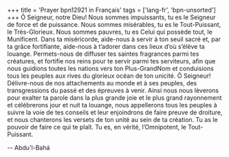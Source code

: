 +++
title = 'Prayer bpn12921 in Français'
tags = ['lang-fr', 'bpn-unsorted']
+++
Ô Seigneur, notre Dieu! Nous sommes impuissants, tu es le Seigneur de force et de puissance. Nous sommes misérables, tu es le Tout-Puissant, le Très-Glorieux. Nous sommes pauvres, tu es Celui qui possède tout, le Munificent. Dans ta miséricorde, aide-nous à servir à ton seuil sacré et, par ta grâce fortifiante, aide-nous à t’adorer dans ces lieux d’où s’élève ta louange. Permets-nous de diffuser tes saintes fragrances parmi tes créatures, et fortifie nos reins pour te servir parmi tes serviteurs, afin que nous guidions toutes les nations vers ton Plus-GrandNom et conduisions tous les peuples aux rives du glorieux océan de ton unicité. 
Ô Seigneur! Délivre-nous de nos attachements au monde et à ses peuples, des transgressions du passé et des épreuves à venir. Ainsi nous nous lèverons pour exalter ta parole dans la plus grande joie et le plus grand rayonnement et célébrerons jour et nuit ta louange, nous appellerons tous les peuples à suivre la voie de tes conseils et leur enjoindrons de faire preuve de droiture, et nous chanterons les versets de ton unité au sein de ta création. Tu as le pouvoir de faire ce qui te plaît. Tu es, en vérité, l’Omnipotent, le Tout-Puissant.

-- Abdu'l-Bahá
